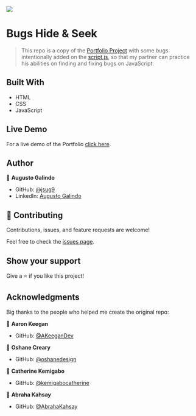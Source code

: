 ![](https://img.shields.io/badge/Microverse-blueviolet)

# Bugs Hide & Seek

> This repo is a copy of the [Portfolio Project](https://github.com/jsug9/Portfolio) with some bugs intentionally added on the [script.js](./script.js), so that my partner can practice his abilities on finding and fixing bugs on JavaScript.

## Built With

- HTML
- CSS
- JavaScript

## Live Demo

For a live demo of the Portfolio [click here](https://jsug9.github.io/Portfolio/).

## Author

👤 **Augusto Galindo**

- GitHub: [@jsug9](https://github.com/jsug9)
- LinkedIn: [Augusto Galindo](https://www.linkedin.com/in/augustogalindo/)

## 🤝 Contributing

Contributions, issues, and feature requests are welcome!

Feel free to check the [issues page](https://github.com/jsug9/Portfolio/issues).

## Show your support

Give a ⭐️ if you like this project!

## Acknowledgments

Big thanks to the people who helped me create the original repo:

👤 **Aaron Keegan**

- GitHub: [@AKeeganDev](https://github.com/AKeeganDev)

👤 **Oshane Creary**

- GitHub: [@oshanedesign](https://github.com/oshanedesign)

👤 **Catherine Kemigabo**

- GitHub: [@kemigabocatherine](https://github.com/kemigabocatherine)

👤 **Abraha Kahsay**

- GitHub: [@AbrahaKahsay](https://github.com/AbrahaKahsay)
